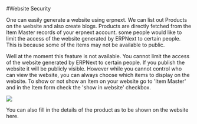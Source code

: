 #Website Security

One can easily generate a website using erpnext. We can list out Products on the website and also create blogs. Products are directly fetched from the Item Master records of your erpnext account. some people would like to limit the access of the website generated by ERPNext to certain people. This is because some of the items may not be available to public.

Well at the moment this feature is not available. You cannot limit the access of the website generated by ERPNext to certain people. If you publish the website it will be publicly visible. However while you cannot control who can view the website, you can always choose which items to display on the website. To show or not show an Item on your website go to 'Item Master' and in the Item form check the 'show in website' checkbox. 

<img src="{{docs_base_path}}/assets/img/articles/Screen Shot 2014-11-26 at 10.43.51 am.png"> 

You can also fill in the details of the product as to be shown on the website here.